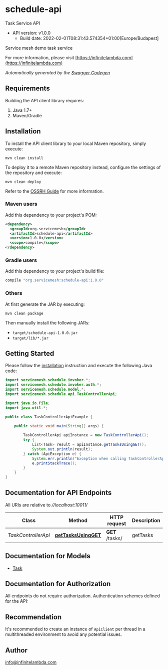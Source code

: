 # schedule-api

Task Service API
- API version: v1.0.0
  - Build date: 2022-02-01T08:31:43.574354+01:00[Europe/Budapest]

Service mesh demo task service

  For more information, please visit [https://infinitelambda.com](https://infinitelambda.com)

*Automatically generated by the [Swagger Codegen](https://github.com/swagger-api/swagger-codegen)*


## Requirements

Building the API client library requires:
1. Java 1.7+
2. Maven/Gradle

## Installation

To install the API client library to your local Maven repository, simply execute:

```shell
mvn clean install
```

To deploy it to a remote Maven repository instead, configure the settings of the repository and execute:

```shell
mvn clean deploy
```

Refer to the [OSSRH Guide](http://central.sonatype.org/pages/ossrh-guide.html) for more information.

### Maven users

Add this dependency to your project's POM:

```xml
<dependency>
  <groupId>org.servicemesh</groupId>
  <artifactId>schedule-api</artifactId>
  <version>1.0.0</version>
  <scope>compile</scope>
</dependency>
```

### Gradle users

Add this dependency to your project's build file:

```groovy
compile "org.servicemesh:schedule-api:1.0.0"
```

### Others

At first generate the JAR by executing:

```shell
mvn clean package
```

Then manually install the following JARs:

* `target/schedule-api-1.0.0.jar`
* `target/lib/*.jar`

## Getting Started

Please follow the [installation](#installation) instruction and execute the following Java code:

```java
import servicemesh.schedule.invoker.*;
import servicemesh.schedule.invoker.auth.*;
import servicemesh.schedule.model.*;
import servicemesh.schedule.api.TaskControllerApi;

import java.io.File;
import java.util.*;

public class TaskControllerApiExample {

    public static void main(String[] args) {
        
        TaskControllerApi apiInstance = new TaskControllerApi();
        try {
            List<Task> result = apiInstance.getTasksUsingGET();
            System.out.println(result);
        } catch (ApiException e) {
            System.err.println("Exception when calling TaskControllerApi#getTasksUsingGET");
            e.printStackTrace();
        }
    }
}
```

## Documentation for API Endpoints

All URIs are relative to *//localhost:10011/*

Class | Method | HTTP request | Description
------------ | ------------- | ------------- | -------------
*TaskControllerApi* | [**getTasksUsingGET**](docs/TaskControllerApi.md#getTasksUsingGET) | **GET** /tasks/ | getTasks

## Documentation for Models

 - [Task](docs/Task.md)

## Documentation for Authorization

All endpoints do not require authorization.
Authentication schemes defined for the API:

## Recommendation

It's recommended to create an instance of `ApiClient` per thread in a multithreaded environment to avoid any potential issues.

## Author

info@infinitelambda.com
